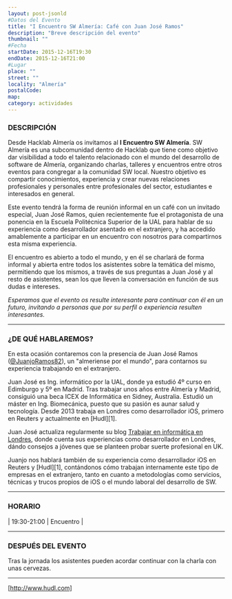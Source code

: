```yaml
---
layout: post-jsonld
#Datos del Evento
title: "I Encuentro SW Almería: Café con Juan José Ramos"
description: "Breve descripción del evento"
thumbnail: ""
#Fecha
startDate: 2015-12-16T19:30
endDate: 2015-12-16T21:00
#Lugar
place: ""
street: ""
locality: "Almería"
postalCode: 
map: 
category: actividades
---
```


### DESCRIPCIÓN

Desde Hacklab Almería os invitamos al **I Encuentro SW Almería**. SW Almería es una subcomunidad dentro de Hacklab que tiene como objetivo dar visibilidad a todo el talento relacionado con el mundo del desarrollo de software de Almería, organizando charlas, talleres y encuentros entre otros eventos para congregar a la comunidad SW local. Nuestro objetivo es compartir conocimientos, experiencia y crear nuevas relaciones profesionales y personales entre profesionales del sector, estudiantes e interesados en general.

Este evento tendrá la forma de reunión informal en un café con un invitado especial, Juan José Ramos, quien recientemente fue el protagonista de una ponencia en la Escuela Politécnica Superior de la UAL para hablar de su experiencia como desarrollador asentado en el extranjero, y ha accedido amablemente a participar en un encuentro con nosotros para compartirnos esta misma experiencia.

El encuentro es abierto a todo el mundo, y en él se charlará de forma informal y abierta entre todos los asistentes sobre la temática del mismo, permitiendo que los mismos, a través de sus preguntas a Juan José y al resto de asistentes, sean los que lleven la conversación en función de sus dudas e intereses.

*Esperamos que el evento os resulte interesante para continuar con él en un futuro, invitando a personas que por su perfil o experiencia resulten interesantes.*

---

### ¿DE QUÉ HABLAREMOS?

En esta ocasión contaremos con la presencia de Juan José Ramos ([@JuanjoRamos82](https://twitter.com/JuanjoRamos82)), un "almeriense por el mundo", para contarnos su experiencia trabajando en el extranjero.

Juan José es Ing. informático por la UAL, donde ya estudió 4º curso en Edimburgo y 5º en Madrid. Tras trabajar unos años entre Almería y Madrid, consiguió una beca ICEX de Informática en Sidney, Australia. Estudió un máster en Ing. Biomecánica, puesto que su pasión es aunar salud y tecnología. Desde 2013 trabaja en Londres como desarrollador iOS, primero en Reuters y actualmente en [Hudl][1].

Juan José actualiza regularmente su blog [Trabajar en informática en Londres](http://trabajareninformaticaenlondres.org/), donde cuenta sus experiencias como desarrollador en Londres, dándo consejos a jóvenes que se planteen probar suerte profesional en UK.

Juanjo nos hablará también de su experiencia como desarrollador iOS en Reuters y [Hudl][1], contándonos cómo trabajan internamente este tipo de empresas en el extranjero, tanto en cuanto a metodologías como servicios, técnicas y trucos propios de iOS o el mundo laboral del desarrollo de SW.

---

### HORARIO

| 19:30-21:00 | Encuentro |

---

### DESPUÉS DEL EVENTO

Tras la jornada los asistentes pueden acordar continuar con la charla con unas cervezas.

---

[http://www.hudl.com]